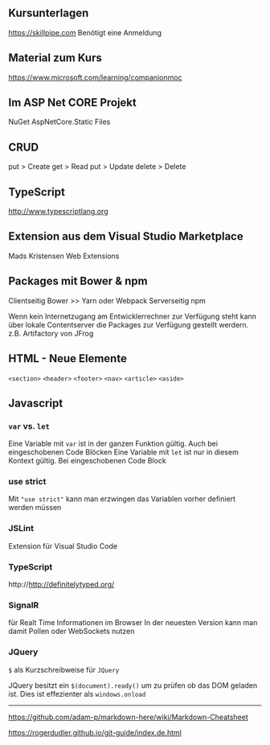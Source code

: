 ## Kursunterlagen
https://skillpipe.com
Benötigt eine Anmeldung

## Material zum Kurs
https://www.microsoft.com/learning/companionmoc


## Im ASP Net CORE Projekt
NuGet
AspNetCore.Static Files

## CRUD
put > Create
get > Read
put > Update
delete > Delete

## TypeScript
http://www.typescriptlang.org

## Extension aus dem Visual Studio Marketplace
Mads Kristensen
Web Extensions

## Packages mit Bower & npm
Clientseitig Bower >> Yarn oder Webpack
Serverseitig npm

Wenn kein Internetzugang am Entwicklerrechner zur Verfügung steht kann über lokale Contentserver die Packages zur Verfügung gestellt werdern. z.B. Artifactory von JFrog


## HTML - Neue Elemente
`<section>`
`<header>`
`<footer>`
`<nav>`
`<article>`
`<aside>`

## Javascript
### `var` vs. `let`
Eine Variable mit `var` ist in der ganzen Funktion gültig. Auch bei eingeschobenen Code Blöcken
Eine Variable mit `let` ist nur in diesem Kontext gültig. Bei eingeschobenen Code Block

### use strict
Mit `"use strict"` kann man erzwingen das Variablen vorher definiert werden müssen

### JSLint
Extension für Visual Studio Code

### TypeScript
http://http://definitelytyped.org/

### SignalR 
für Realt Time Informationen im Browser
In der neuesten Version kann man damit Pollen oder WebSockets nutzen

### JQuery 
`$` als Kurzschreibweise für `JQuery`

JQuery besitzt ein `$(document).ready()` um zu prüfen ob das DOM geladen ist. Dies ist effezienter als `windows.onload`



---
https://github.com/adam-p/markdown-here/wiki/Markdown-Cheatsheet

https://rogerdudler.github.io/git-guide/index.de.html
